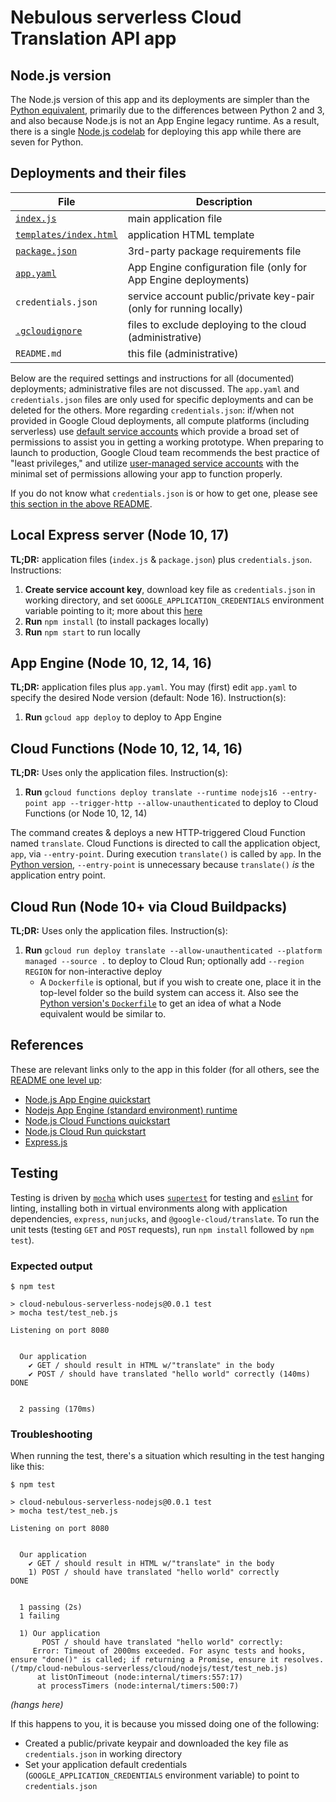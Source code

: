 # Nebulous serverless Cloud Translation API app

## Node.js version

The Node.js version of this app and its deployments are simpler than the [Python equivalent](../python), primarily due to the differences between Python 2 and 3, and also because Node.js is not an App Engine legacy runtime. As a result, there is a single [Node.js codelab](https://codelabs.developers.google.com/codelabs/cloud-nebulous-serverless-nodejs?utm_source=codelabs&utm_medium=et&utm_campaign=CDR_wes_aap-serverless_nebservnodejs_sms_201130&utm_content=-) for deploying this app while there are seven for Python.


## Deployments and their files

File | Description
--- | ---
[`index.js`](index.js)|main application file
[`templates/index.html`](templates/index.html)|application HTML template
[`package.json`](package.json)|3rd-party package requirements file
[`app.yaml`](app.yaml)|App Engine configuration file (only for App Engine deployments)
`credentials.json`|service account public/private key-pair (only for running locally)
[`.gcloudignore`](.gcloudignore)|files to exclude deploying to the cloud (administrative)
`README.md`|this file (administrative)

Below are the required settings and instructions for all (documented) deployments; administrative files are not discussed. The `app.yaml` and `credentials.json` files are only used for specific deployments and can be deleted for the others. More regarding `credentials.json`: if/when not provided in Google Cloud deployments, all compute platforms (including serverless) use [default service accounts](https://cloud.google.com/iam/docs/service-accounts#default) which provide a broad set of permissions to assist you in getting a working prototype. When preparing to launch to production, Google Cloud team recommends the best practice of "least privileges," and utilize [user-managed service accounts](https://cloud.google.com/iam/docs/service-accounts#user-managed) with the minimal set of permissions allowing your app to function properly.

If you do not know what `credentials.json` is or how to get one, please see [this section in the above README](../README.md#authentication-and-authorization-service-account-credentials-local-deployments-only).


## **Local Express server (Node 10, 17)**

**TL;DR:** application files (`index.js` &amp; `package.json`) plus `credentials.json`. Instructions:

1. **Create service account key**, download key file as `credentials.json` in working directory, and set `GOOGLE_APPLICATION_CREDENTIALS` environment variable pointing to it; more about this [here](https://cloud.google.com/docs/authentication/production#manually)
1. **Run** `npm install` (to install packages locally)
1. **Run** `npm start` to run locally


## **App Engine (Node 10, 12, 14, 16)**

**TL;DR:** application files plus `app.yaml`. You may (first) edit `app.yaml` to specify the desired Node version (default: Node 16). Instruction(s):

1. **Run** `gcloud app deploy` to deploy to App Engine


## **Cloud Functions (Node 10, 12, 14, 16)**

**TL;DR:** Uses only the application files. Instruction(s):

1. **Run** `gcloud functions deploy translate --runtime nodejs16 --entry-point app --trigger-http --allow-unauthenticated` to deploy to Cloud Functions (or Node 10, 12, 14)

The command creates &amp; deploys a new HTTP-triggered Cloud Function named `translate`. Cloud Functions is directed to call the application object, `app`, via `--entry-point`. During execution `translate()` is called by `app`. In the [Python version](../python), `--entry-point` is unnecessary because `translate()` *is* the application entry point.


## **Cloud Run (Node 10+ via Cloud Buildpacks)**

**TL;DR:** Uses only the application files. Instruction(s):

1. **Run** `gcloud run deploy translate --allow-unauthenticated --platform managed --source .` to deploy to Cloud Run; optionally add `--region REGION` for non-interactive deploy
    - A `Dockerfile` is optional, but if you wish to create one, place it in the top-level folder so the build system can access it. Also see the [Python version's `Dockerfile`](../python/Dockerfile) to get an idea of what a Node equivalent would be similar to.


## References

These are relevant links only to the app in this folder (for all others, see the [README one level up](../README.md):

- [Node.js App Engine quickstart](https://cloud.google.com/appengine/docs/standard/nodejs/quickstart)
- [Nodejs App Engine (standard environment) runtime](https://cloud.google.com/appengine/docs/standard/nodejs/runtime)
- [Node.js Cloud Functions quickstart](https://cloud.google.com/functions/docs/quickstart-nodejs)
- [Node.js Cloud Run quickstart](https://cloud.google.com/run/docs/quickstarts/build-and-deploy/nodejs)
- [Express.js](https://expressjs.com)


## Testing

Testing is driven by [`mocha`](https://mochajs.org) which uses [`supertest`](https://github.com/visionmedia/supertest) for testing and [`eslint`](https://eslint.org) for linting, installing both in virtual environments along with application dependencies, `express`, `nunjucks`, and `@google-cloud/translate`. To run the unit tests (testing `GET` and `POST` requests), run `npm install` followed by `npm test`).


### Expected output

```
$ npm test

> cloud-nebulous-serverless-nodejs@0.0.1 test
> mocha test/test_neb.js

Listening on port 8080


  Our application
    ✔ GET / should result in HTML w/"translate" in the body
    ✔ POST / should have translated "hello world" correctly (140ms)
DONE


  2 passing (170ms)
```

### Troubleshooting

When running the test, there's a situation which resulting in the test hanging like this:

```
$ npm test

> cloud-nebulous-serverless-nodejs@0.0.1 test
> mocha test/test_neb.js

Listening on port 8080


  Our application
    ✔ GET / should result in HTML w/"translate" in the body
    1) POST / should have translated "hello world" correctly
DONE


  1 passing (2s)
  1 failing

  1) Our application
       POST / should have translated "hello world" correctly:
     Error: Timeout of 2000ms exceeded. For async tests and hooks, ensure "done()" is called; if returning a Promise, ensure it resolves. (/tmp/cloud-nebulous-serverless/cloud/nodejs/test/test_neb.js)
      at listOnTimeout (node:internal/timers:557:17)
      at processTimers (node:internal/timers:500:7)

```
*(hangs here)*

If this happens to you, it is because you missed doing one of the following:

- Created a public/private keypair and downloaded the key file as `credentials.json` in working directory
- Set your application default credentials (`GOOGLE_APPLICATION_CREDENTIALS` environment variable) to point to `credentials.json`
